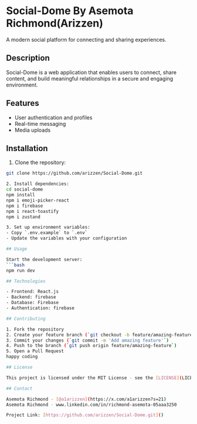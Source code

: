 # Social-Dome By Asemota Richmond(Arizzen)

A modern social platform for connecting and sharing experiences.

## Description

Social-Dome is a web application that enables users to connect, share content, and build meaningful relationships in a secure and engaging environment.

## Features

- User authentication and profiles
- Real-time messaging
- Media uploads

## Installation

1. Clone the repository:
```bash
git clone https://github.com/arizzen/Social-Dome.git

2. Install dependencies:
cd social-dome
npm install
npm i emoji-picker-react
npm i firebase
npm i react-toastify
npm i zustand

3. Set up environment variables:
- Copy `.env.example` to `.env`
- Update the variables with your configuration

## Usage

Start the development server:
```bash
npm run dev

## Technologies

- Frontend: React.js
- Backend: firebase
- Database: Firebase
- Authentication: firebase

## Contributing

1. Fork the repository
2. Create your feature branch (`git checkout -b feature/amazing-feature`)
3. Commit your changes (`git commit -m 'Add amazing feature'`)
4. Push to the branch (`git push origin feature/amazing-feature`)
5. Open a Pull Request
happy coding

## License

This project is licensed under the MIT License - see the [LICENSE](LICENSE) file for details.

## Contact

Asemota Richmond - [@a1arizzen](https://x.com/a1arizzen?s=21)
Asemota Richmond - www.linkedin.com/in/richmond-asemota-05aaa3250

Project Link: [https://github.com/arizzen/Social-Dome.git]()
